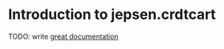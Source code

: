 # Introduction to jepsen.crdtcart

TODO: write [great documentation](http://jacobian.org/writing/what-to-write/)
